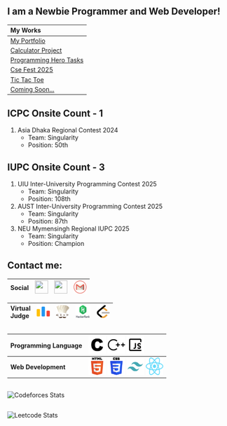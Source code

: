 ## I am a Newbie Programmer and Web Developer!

| **My Works** |
| :--- |
| [My Portfolio](https://samiulislam.dev)
| [Calculator Project](https://github.com/soumik-prime/Calculator-Project) 
| [Programming Hero Tasks](https://ph-tasks.samiulislam.dev/)
| [Cse Fest 2025](https://cse-fest.shu.edu.bd/)
| [Tic Tac Toe](https://github.com/soumik-prime/tic-tac-toe)
| [Coming Soon...](#) 

## ICPC Onsite Count - 1
1. Asia Dhaka Regional Contest 2024
   - Team: Singularity
   - Position: 50th
  
## IUPC Onsite Count - 3
1. UIU Inter-University Programming Contest 2025
   - Team: Singularity
   - Position: 108th
2. AUST Inter-University Programming Contest 2025
   - Team: Singularity
   - Position: 87th
3. NEU Mymensingh Regional IUPC 2025
   - Team: Singularity
   - Position: Champion

## Contact me:
|**Social** | <a href="https://www.facebook.com/soumik.primee"><img src="https://www.vectorlogo.zone/logos/facebook/facebook-icon.svg" width="30" height="30"/></a> | <a href="https://www.linkedin.com/in/soumik-prime/"><img src="https://www.vectorlogo.zone/logos/linkedin/linkedin-icon.svg" width="30" height="30"/></a> | <a href="mailto:soumik.shu@gmail.com"><img src="assets/gmail.png" width="30" height="30"/></a>|
| :--- | :---: | :--- | :--- |

| **Virtual</br>Judge** | <a href="https://codeforces.com/profile/Soumik_SHU"><img src="assets/codeforces.png" width="30" height="30"/></a>  |  <a href="https://www.codechef.com/users/soumik_prime"><img src="assets/codechef.png" width="30" height="30"/></a>   |   <a href="https://www.hackerrank.com/profile/soumik_prime"><img src="assets/hackerrank.png" width="35" height="30"/></a>  |  <a href="https://leetcode.com/u/soumik_prime/"><img src="assets/leetcode.png" width="30" height="30"/></a> |
| :--- | :---: | :--- | :--- | :--- |


##
| **Programming Language** | <img src="assets/c.svg" width="40" height="40"/> <img src="assets/cplusplus.svg" width="40" height="40"/> <img src="assets/javascript.svg" width="40" height="40"/> |
| :--- | :--- | 
| **Web Development** | <img src="assets/html-5.svg" width="40" height="40"/> <img src="assets/css-3.svg" width="40" height="40"/> <img src="assets/tailwind.svg" width="40" height="40"/> <img src="assets/React-icon.svg" width="40" height="40"/> |

##

![Codeforces Stats](https://codeforces-readme-stats.vercel.app/api/card?username=soumik-prime&theme=transparent)
##
![Leetcode Stats](https://leetcard.jacoblin.cool/soumik-prime?theme=dark&font=Patrick%20Hand%20SC&ext=contest)
